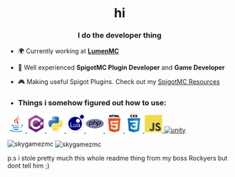 <h1 align="center">hi</h1>
<h3 align="center">I do the developer thing</h3>

- 🌍 Currently working at **[LumenMC](https://lumenmc.org)**
- 🌱 Well experienced **SpigotMC Plugin Developer** and **Game Developer**
- 🎮 Making useful Spigot Plugins. Check out my [SpigotMC Resources](https://www.spigotmc.org/resources/authors/skygamez.1047344/)

- <h3 align="left">Things i somehow figured out how to use:</h3>
<p align="left">
<a href="https://www.java.com" target="_blank"> <img src="https://raw.githubusercontent.com/devicons/devicon/master/icons/java/java-original.svg" alt="java" width="40" height="40"/> </a>
<a href="https://www.microsoft.com/en-us/p/c/9nblggh4tx22" target="_blank"> <img src="https://raw.githubusercontent.com/devicons/devicon/master/icons/csharp/csharp-original.svg" alt="csharp" width="40" height="40"/> </a>
<a href="https://www.python.org" target="_blank"> <img src="https://raw.githubusercontent.com/devicons/devicon/master/icons/python/python-original.svg" alt="python" width="40" height="40"/> </a>
<a href="https://www.lua.org/" target="_blank"> <img src="https://raw.githubusercontent.com/devicons/devicon/master/icons/lua/lua-original-wordmark.svg" alt="lua" width="40" height="40"/> </a>
<a href="https://www.php.net/" target="_blank"> <img src="https://raw.githubusercontent.com/devicons/devicon/master/icons/php/php-original.svg" alt="php" width="40" height="40"/> </a>
<a href="https://www.w3.org/html/" target="_blank"> <img src="https://raw.githubusercontent.com/devicons/devicon/master/icons/html5/html5-original-wordmark.svg" alt="html5" width="40" height="40"/> </a>
<a href="https://www.w3schools.com/css/" target="_blank"> <img src="https://raw.githubusercontent.com/devicons/devicon/master/icons/css3/css3-original-wordmark.svg" alt="css3" width="40" height="40"/> </a>
<a href="https://developer.mozilla.org/en-US/docs/Web/JavaScript" target="_blank"> <img src="https://raw.githubusercontent.com/devicons/devicon/master/icons/javascript/javascript-original.svg" alt="javascript" width="40" height="40"/> </a>
<a href="https://unity.com/" target="_blank"> <img src="https://www.vectorlogo.zone/logos/unity3d/unity3d-icon.svg" alt="unity" width="40" height="40"/> </a>
</p>

<p><img align="left" src="https://github-readme-stats.vercel.app/api/top-langs?username=skygamezmc&show_icons=true&locale=en&layout=compact" alt="skygamezmc" /></p>
<p>&nbsp;<img align="center" src="https://github-readme-stats.vercel.app/api?username=skygamezmc&show_icons=true&locale=en" alt="skygamezmc" /></p>

<p>p.s i stole pretty much this whole readme thing from my boss Rockyers but dont tell him ;)</p>
